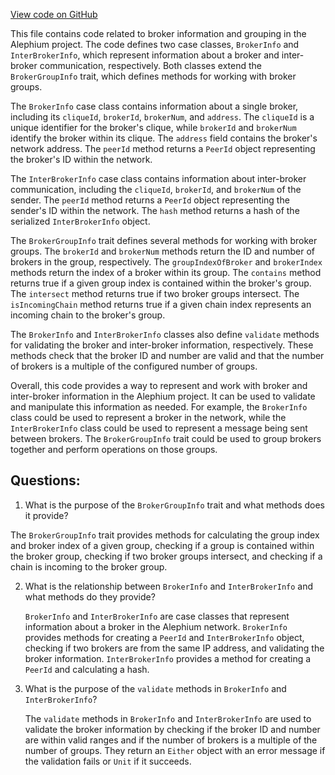 [View code on GitHub](https://github.com/alephium/alephium/blob/master/protocol/src/main/scala/org/alephium/protocol/model/BrokerInfo.scala)

This file contains code related to broker information and grouping in the Alephium project. The code defines two case classes, `BrokerInfo` and `InterBrokerInfo`, which represent information about a broker and inter-broker communication, respectively. Both classes extend the `BrokerGroupInfo` trait, which defines methods for working with broker groups.

The `BrokerInfo` case class contains information about a single broker, including its `cliqueId`, `brokerId`, `brokerNum`, and `address`. The `cliqueId` is a unique identifier for the broker's clique, while `brokerId` and `brokerNum` identify the broker within its clique. The `address` field contains the broker's network address. The `peerId` method returns a `PeerId` object representing the broker's ID within the network.

The `InterBrokerInfo` case class contains information about inter-broker communication, including the `cliqueId`, `brokerId`, and `brokerNum` of the sender. The `peerId` method returns a `PeerId` object representing the sender's ID within the network. The `hash` method returns a hash of the serialized `InterBrokerInfo` object.

The `BrokerGroupInfo` trait defines several methods for working with broker groups. The `brokerId` and `brokerNum` methods return the ID and number of brokers in the group, respectively. The `groupIndexOfBroker` and `brokerIndex` methods return the index of a broker within its group. The `contains` method returns true if a given group index is contained within the broker's group. The `intersect` method returns true if two broker groups intersect. The `isIncomingChain` method returns true if a given chain index represents an incoming chain to the broker's group.

The `BrokerInfo` and `InterBrokerInfo` classes also define `validate` methods for validating the broker and inter-broker information, respectively. These methods check that the broker ID and number are valid and that the number of brokers is a multiple of the configured number of groups.

Overall, this code provides a way to represent and work with broker and inter-broker information in the Alephium project. It can be used to validate and manipulate this information as needed. For example, the `BrokerInfo` class could be used to represent a broker in the network, while the `InterBrokerInfo` class could be used to represent a message being sent between brokers. The `BrokerGroupInfo` trait could be used to group brokers together and perform operations on those groups.
## Questions: 
 1. What is the purpose of the `BrokerGroupInfo` trait and what methods does it provide?
   
   The `BrokerGroupInfo` trait provides methods for calculating the group index and broker index of a given group, checking if a group is contained within the broker group, checking if two broker groups intersect, and checking if a chain is incoming to the broker group.

2. What is the relationship between `BrokerInfo` and `InterBrokerInfo` and what methods do they provide?
   
   `BrokerInfo` and `InterBrokerInfo` are case classes that represent information about a broker in the Alephium network. `BrokerInfo` provides methods for creating a `PeerId` and `InterBrokerInfo` object, checking if two brokers are from the same IP address, and validating the broker information. `InterBrokerInfo` provides a method for creating a `PeerId` and calculating a hash.

3. What is the purpose of the `validate` methods in `BrokerInfo` and `InterBrokerInfo`?
   
   The `validate` methods in `BrokerInfo` and `InterBrokerInfo` are used to validate the broker information by checking if the broker ID and number are within valid ranges and if the number of brokers is a multiple of the number of groups. They return an `Either` object with an error message if the validation fails or `Unit` if it succeeds.